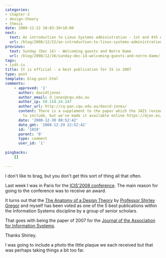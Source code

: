 ```yaml
---
categories:
- chapter-3
- design-theory
- thesis
date: 2008-12-22 10:03:39+10:00
next:
  text: An introduction to Linux Systems administration - 1st and 4th editions
  url: /blog/2008/12/22/an-introduction-to-linux-systems-administration-4th-edition/
previous:
  text: Sunday (Dec 14) - Welcoming guests and Notre Dame
  url: /blog/2008/12/16/sunday-dec-14-welcoming-guests-and-notre-dame/
tags:
- isdt-is
title: It is official - a best publication for IS in 2007
type: post
template: blog-post.html
comments:
    - approved: '1'
      author: davidtjones
      author_email: d.jones@cqu.edu.au
      author_ip: 59.154.24.147
      author_url: http://cq-pan.cqu.edu.au/david-jones/
      content: There is a supplement to the paper which the JAIS reviewers didn't wish
        to include, but we've made it available online https://djon.es/blog/2008/10/09/the-anatomy-of-a-design-science-paper-a-research-note/
      date: '2008-12-30 08:52:42'
      date_gmt: '2008-12-29 22:52:42'
      id: '1919'
      parent: '0'
      type: comment
      user_id: '1'
    
pingbacks:
    []
    
---
```

I don't like to brag, but you don't get this sort of thing all that often.

Last week I was in Paris for the [ICIS'2008 conference](http://www.icis2008.org/). The main reason for going to the conference was to receive an award.

It turns out that the [The Anatomy of a Design Theory](http://aisel.aisnet.org/jais/vol8/iss5/1/) by [Professor Shirley Gregor](http://www.cbe.anu.edu.au/staff/info.asp?Surname=Gregor&Firstname=Shirley) and myself has been voted as one of the 5 best publications within the Information Systems discipline by a group of senior scholars.

That goes with being the paper of 2007 for the [Journal of the Association for Information Systems](http://aisel.aisnet.org/jais/).

Thanks Shirley.

I was going to include a photo the little plaque we each received but that was perhaps taking things a bit too far.